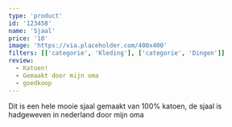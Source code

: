 ```yaml
---
type: 'product'
id: '123458'
name: 'Sjaal'
price: '10'
image: 'https://via.placeholder.com/400x400'
filters: [['categorie', 'Kleding'], ['categorie', 'Dingen']]
review:
  - Katoen!
  - Gemaakt door mijn oma
  - goedkoop
---
```


Dit is een hele mooie sjaal gemaakt van 100% katoen, de sjaal is hadgeweven in nederland door mijn oma
